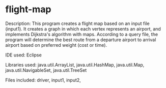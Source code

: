 # flight-map
Description: This program creates a flight map based on an input file (input1). It creates a graph in which each vertex represents an airport, and implements Dijkstra's algorithm with maps. According to a query file, the program will determine the best route from a departure airport to arrival airport based on preferred weight (cost or time).

IDE used: Eclipse

Libraries used: java.util.ArrayList, java.util.HashMap, java.util.Map, java.util.NavigableSet, java.util.TreeSet

Files included: driver, input1, input2, 
